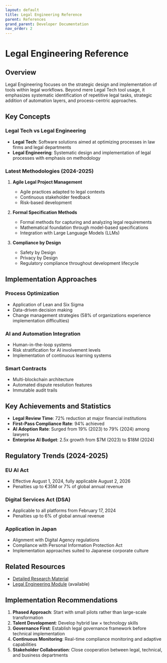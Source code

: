 ```yaml
---
layout: default
title: Legal Engineering Reference
parent: References
grand_parent: Developer Documentation
nav_order: 2
---
```


# Legal Engineering Reference

## Overview

Legal Engineering focuses on the strategic design and implementation of tools within legal workflows. Beyond mere Legal Tech tool usage, it emphasizes systematic identification of repetitive legal tasks, strategic addition of automation layers, and process-centric approaches.

## Key Concepts

### Legal Tech vs Legal Engineering

- **Legal Tech**: Software solutions aimed at optimizing processes in law firms and legal departments
- **Legal Engineering**: Systematic design and implementation of legal processes with emphasis on methodology

### Latest Methodologies (2024-2025)

1. **Agile Legal Project Management**
   - Agile practices adapted to legal contexts
   - Continuous stakeholder feedback
   - Risk-based development

2. **Formal Specification Methods**
   - Formal methods for capturing and analyzing legal requirements
   - Mathematical foundation through model-based specifications
   - Integration with Large Language Models (LLMs)

3. **Compliance by Design**
   - Safety by Design
   - Privacy by Design
   - Regulatory compliance throughout development lifecycle

## Implementation Approaches

### Process Optimization
- Application of Lean and Six Sigma
- Data-driven decision making
- Change management strategies (58% of organizations experience implementation difficulties)

### AI and Automation Integration
- Human-in-the-loop systems
- Risk stratification for AI involvement levels
- Implementation of continuous learning systems

### Smart Contracts
- Multi-blockchain architecture
- Automated dispute resolution features
- Immutable audit trails

## Key Achievements and Statistics

- **Legal Review Time**: 72% reduction at major financial institutions
- **First-Pass Compliance Rate**: 94% achieved
- **AI Adoption Rate**: Surged from 19% (2023) to 79% (2024) among lawyers
- **Enterprise AI Budget**: 2.5x growth from $7M (2023) to $18M (2024)

## Regulatory Trends (2024-2025)

### EU AI Act
- Effective August 1, 2024, fully applicable August 2, 2026
- Penalties up to €35M or 7% of global annual revenue

### Digital Services Act (DSA)
- Applicable to all platforms from February 17, 2024
- Penalties up to 6% of global annual revenue

### Application in Japan
- Alignment with Digital Agency regulations
- Compliance with Personal Information Protection Act
- Implementation approaches suited to Japanese corporate culture

## Related Resources

- [Detailed Research Material](../research/legal_engineering_best_practices_2024.md)
- [Legal Engineering Module](/home/dobachi/Sources/AI_Instruction_Kits/modular/en/modules/expertise/legal_engineering.md) (available)

## Implementation Recommendations

1. **Phased Approach**: Start with small pilots rather than large-scale transformation
2. **Talent Development**: Develop hybrid law × technology skills
3. **Governance First**: Establish legal governance framework before technical implementation
4. **Continuous Monitoring**: Real-time compliance monitoring and adaptive capabilities
5. **Stakeholder Collaboration**: Close cooperation between legal, technical, and business departments